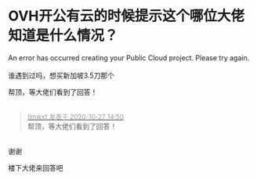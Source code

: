 # OVH开公有云的时候提示这个哪位大佬知道是什么情况？


An error has occurred creating your Public Cloud project. Please try again.<br />
<br />
谁遇到过吗，想买新加坡3.5刀那个

帮顶，等大佬们看到了回答！<br />
<br />
<img src="static/image/smiley/default/time.gif" smilieid="15" border="0" alt="" /><img src="static/image/smiley/default/time.gif" smilieid="15" border="0" alt="" /><img src="static/image/smiley/default/time.gif" smilieid="15" border="0" alt="" />

<div class="quote"><blockquote><font size="2"><a href="https://www.hostloc.com/forum.php?mod=redirect&amp;goto=findpost&amp;pid=9359278&amp;ptid=758993" target="_blank"><font color="#999999">llmwxt 发表于 2020-10-27 14:50</font></a></font><br />
帮顶，等大佬们看到了回答！</blockquote></div><br />
谢谢

楼下大佬来回答吧
